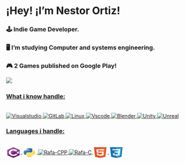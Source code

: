 # ¡Hey! ¡I’m Nestor Ortiz! 

### 🕹️ Indie Game Developer.
### 🖥️ I’m studying Computer and systems engineering.
### 🎮 2 Games published on Google Play!


<div align="left">
  <a href="https://github.com/nestorotz">
  <img height="180em" src="https://github-readme-stats.vercel.app/api?username=nestorotzx&show_icons=true&theme=dark&include_all_commits=true&count_private=true"/>
</div>


### What i know handle:
  
<div style="display: inline_block"><br>
  
  <img align="center" alt="Visualstudio" height="30" width="40" src="https://cdn.jsdelivr.net/gh/devicons/devicon/icons/visualstudio/visualstudio-plain.svg"/>        
  <img align="center" alt="GitLab" height="30" width="40" src="https://cdn.jsdelivr.net/gh/devicons/devicon/icons/gitlab/gitlab-original.svg"/>        
  <img align="center" alt="Linux" height="30" width="40" src="https://cdn.jsdelivr.net/gh/devicons/devicon/icons/linux/linux-original.svg"/>        
  <img align="center" alt="Vscode" height="30" width="40" src="https://cdn.jsdelivr.net/gh/devicons/devicon/icons/vscode/vscode-original.svg"/>        
  <img align="center" alt="Blender" height="30" width="40" src="https://cdn.jsdelivr.net/gh/devicons/devicon/icons/blender/blender-original.svg"/>        
  <img align="center" alt="Unity" height="30" width="40" src="https://cdn.jsdelivr.net/gh/devicons/devicon/icons/unity/unity-original.svg"/>        
  <img align="center" alt="Unreal" height="30" width="40" src="https://cdn.jsdelivr.net/gh/devicons/devicon/icons/unrealengine/unrealengine-original.svg"/>          
</div>

### Languages i handle: 
 
<div style="display: inline_block"><br>

  <img align="center" alt="Rafa-Csharp" height="30" width="40" src="https://raw.githubusercontent.com/devicons/devicon/master/icons/csharp/csharp-original.svg">        
  <img align="center" alt="Rafa-Python" height="30" width="40" src="https://raw.githubusercontent.com/devicons/devicon/master/icons/python/python-original.svg">
  <img align="center" alt="Rafa-CPP" height="30" width="40" src="https://cdn.jsdelivr.net/gh/devicons/devicon/icons/cplusplus/cplusplus-original.svg">
  <img align="center" alt="Rafa-C" height="30" width="40" src="https://cdn.jsdelivr.net/gh/devicons/devicon/icons/c/c-original.svg">
  <img align="center" alt="Rafa-HTML" height="30" width="40" src="https://raw.githubusercontent.com/devicons/devicon/master/icons/html5/html5-original.svg">
  <img align="center" alt="Rafa-CSS" height="30" width="40" src="https://raw.githubusercontent.com/devicons/devicon/master/icons/css3/css3-original.svg">
</div>
